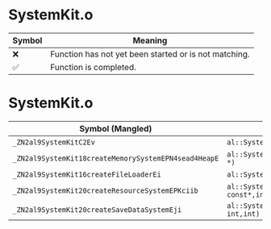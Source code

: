 # SystemKit.o
| Symbol | Meaning 
| ------------- | ------------- 
| :x: | Function has not yet been started or is not matching. 
| :white_check_mark: | Function is completed. 


# SystemKit.o
| Symbol (Mangled) | Symbol (Demangled) | Decompiled? |
| ------------- |  ------------- | ------------- |
| `_ZN2al9SystemKitC2Ev` | `al::SystemKit::SystemKit(void)` | :x: |
| `_ZN2al9SystemKit18createMemorySystemEPN4sead4HeapE` | `al::SystemKit::createMemorySystem(sead::Heap *)` | :x: |
| `_ZN2al9SystemKit16createFileLoaderEi` | `al::SystemKit::createFileLoader(int)` | :x: |
| `_ZN2al9SystemKit20createResourceSystemEPKciib` | `al::SystemKit::createResourceSystem(char const*,int,int,bool)` | :x: |
| `_ZN2al9SystemKit20createSaveDataSystemEji` | `al::SystemKit::createSaveDataSystem(unsigned int,int)` | :x: |
